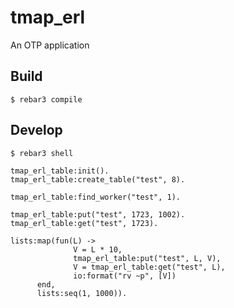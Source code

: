 tmap_erl
=====

An OTP application

Build
-----

    $ rebar3 compile

Develop
-----
    $ rebar3 shell

    tmap_erl_table:init().
    tmap_erl_table:create_table("test", 8).

    tmap_erl_table:find_worker("test", 1).

    tmap_erl_table:put("test", 1723, 1002).
    tmap_erl_table:get("test", 1723).

    lists:map(fun(L) ->
                  V = L * 10,
                  tmap_erl_table:put("test", L, V),
                  V = tmap_erl_table:get("test", L),
                  io:format("rv ~p", [V])
          end,
          lists:seq(1, 1000)).
